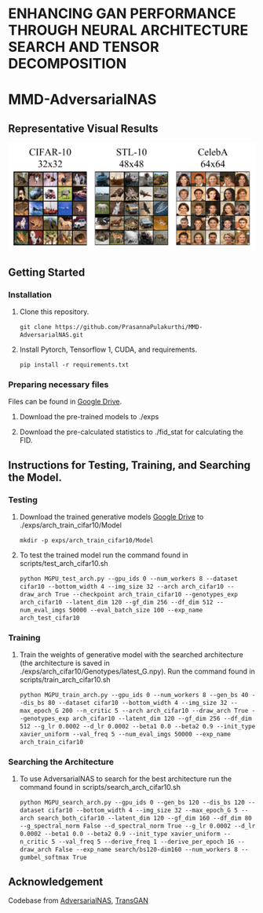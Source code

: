 # ENHANCING GAN PERFORMANCE THROUGH NEURAL ARCHITECTURE SEARCH AND TENSOR DECOMPOSITION

# MMD-AdversarialNAS

## Representative Visual Results
![All Visual Results](assets/All_Grid.png)

## Getting Started
### Installation
1. Clone this repository.

    ~~~
    git clone https://github.com/PrasannaPulakurthi/MMD-AdversarialNAS.git
    ~~~
   
2. Install Pytorch, Tensorflow 1, CUDA, and requirements.

    ~~~
    pip install -r requirements.txt
    ~~~
    
### Preparing necessary files

Files can be found in [Google Drive](https://drive.google.com/drive/folders/1xB6Y-btreBtyVZ-kdGTIZgLTjsv7H4Pd?usp=sharing).

1. Download the pre-trained models to ./exps
    
2. Download the pre-calculated statistics to ./fid_stat for calculating the FID.


## Instructions for Testing, Training, and Searching the Model.
### Testing
1. Download the trained generative models [Google Drive](https://drive.google.com/drive/folders/1xB6Y-btreBtyVZ-kdGTIZgLTjsv7H4Pd?usp=sharing) to ./exps/arch_train_cifar10/Model

    ~~~
    mkdir -p exps/arch_train_cifar10/Model
    ~~~
   
2. To test the trained model run the command found in scripts/test_arch_cifar10.sh
    ~~~
    python MGPU_test_arch.py --gpu_ids 0 --num_workers 8 --dataset cifar10 --bottom_width 4 --img_size 32 --arch arch_cifar10 --draw_arch True --checkpoint arch_train_cifar10 --genotypes_exp arch_cifar10 --latent_dim 120 --gf_dim 256 --df_dim 512 --num_eval_imgs 50000 --eval_batch_size 100 --exp_name arch_test_cifar10
    ~~~

### Training
1. Train the weights of generative model with the searched architecture (the architecture is saved in ./exps/arch_cifar10/Genotypes/latest_G.npy). Run the command found in scripts/train_arch_cifar10.sh
    ~~~
    python MGPU_train_arch.py --gpu_ids 0 --num_workers 8 --gen_bs 40 --dis_bs 80 --dataset cifar10 --bottom_width 4 --img_size 32 --max_epoch_G 200 --n_critic 5 --arch arch_cifar10 --draw_arch True --genotypes_exp arch_cifar10 --latent_dim 120 --gf_dim 256 --df_dim 512 --g_lr 0.0002 --d_lr 0.0002 --beta1 0.0 --beta2 0.9 --init_type xavier_uniform --val_freq 5 --num_eval_imgs 50000 --exp_name arch_train_cifar10
    ~~~

### Searching the Architecture

1. To use AdversarialNAS to search for the best architecture run the command found in scripts/search_arch_cifar10.sh
    ~~~
    python MGPU_search_arch.py --gpu_ids 0 --gen_bs 120 --dis_bs 120 --dataset cifar10 --bottom_width 4 --img_size 32 --max_epoch_G 5 --arch search_both_cifar10 --latent_dim 120 --gf_dim 160 --df_dim 80 --g_spectral_norm False --d_spectral_norm True --g_lr 0.0002 --d_lr 0.0002 --beta1 0.0 --beta2 0.9 --init_type xavier_uniform --n_critic 5 --val_freq 5 --derive_freq 1 --derive_per_epoch 16 --draw_arch False --exp_name search/bs120-dim160 --num_workers 8 --gumbel_softmax True
    ~~~


## Acknowledgement
Codebase from [AdversarialNAS](https://github.com/chengaopro/AdversarialNAS), [TransGAN](https://github.com/VITA-Group/TransGAN)
